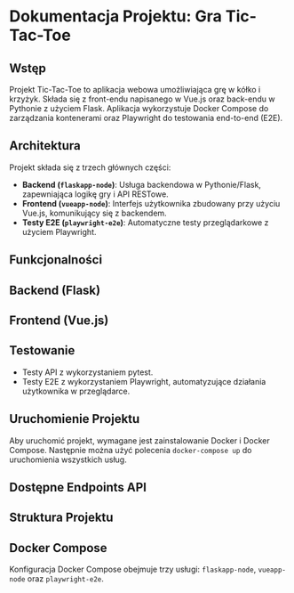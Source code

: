 # Dokumentacja Projektu: Gra Tic-Tac-Toe

## Wstęp

Projekt Tic-Tac-Toe to aplikacja webowa umożliwiająca grę w kółko i krzyżyk. Składa się z front-endu napisanego w Vue.js oraz back-endu w Pythonie z użyciem Flask. Aplikacja wykorzystuje Docker Compose do zarządzania kontenerami oraz Playwright do testowania end-to-end (E2E).

## Architektura

Projekt składa się z trzech głównych części:

- **Backend (`flaskapp-node`)**: Usługa backendowa w Pythonie/Flask, zapewniająca logikę gry i API RESTowe.
- **Frontend (`vueapp-node`)**: Interfejs użytkownika zbudowany przy użyciu Vue.js, komunikujący się z backendem.
- **Testy E2E (`playwright-e2e`)**: Automatyczne testy przeglądarkowe z użyciem Playwright.

## Funkcjonalności


## Backend (Flask)


## Frontend (Vue.js)


## Testowanie

- Testy API z wykorzystaniem pytest.
- Testy E2E z wykorzystaniem Playwright, automatyzujące działania użytkownika w przeglądarce.

## Uruchomienie Projektu

Aby uruchomić projekt, wymagane jest zainstalowanie Docker i Docker Compose. Następnie można użyć polecenia `docker-compose up` do uruchomienia wszystkich usług.

## Dostępne Endpoints API



## Struktura Projektu


## Docker Compose

Konfiguracja Docker Compose obejmuje trzy usługi: `flaskapp-node`, `vueapp-node` oraz `playwright-e2e`.





